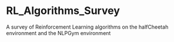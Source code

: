 # RL_Algorithms_Survey
A survey of Reinforcement Learning algorithms on the halfCheetah environment and the NLPGym environment
